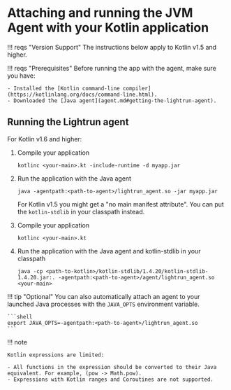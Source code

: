 # Attaching and running the JVM Agent with your Kotlin application

!!! reqs "Version Support"
    The instructions below apply to Kotlin v1.5 and higher.

!!! reqs "Prerequisites"
    Before running the app with the agent, make sure you have:

    - Installed the [Kotlin command-line compiler](https://kotlinlang.org/docs/command-line.html).
    - Downloaded the [Java agent](agent.md#getting-the-lightrun-agent).

## Running the Lightrun agent

For Kotlin v1.6 and higher:

1. Compile your application
    ```
    kotlinc <your-main>.kt -include-runtime -d myapp.jar
    ```

2. Run the application with the Java agent
    ```
    java -agentpath:<path-to-agent>/lightrun_agent.so -jar myapp.jar
    ```

    For Kotlin v1.5 you might get a "no main manifest attribute". You can put the `kotlin-stdlib` in your classpath instead.

3. Compile your application
    ```
    kotlinc <your-main>.kt
    ```

4. Run the application with the Java agent and kotlin-stdlib in your classpath
    ```
    java -cp <path-to-kotlin>/kotlin-stdlib/1.4.20/kotlin-stdlib-1.4.20.jar:. -agentpath:<path-to-agent>/agent/lightrun_agent.so <your-main>
    ```

!!! tip "Optional"
    You can also automatically attach an agent to your launched Java processes with the `JAVA_OPTS` environment variable. 

    ```shell
    export JAVA_OPTS=-agentpath:<path-to-agent>/lightrun_agent.so
    ```

!!! note

    Kotlin expressions are limited:    

    - All functions in the expression should be converted to their Java equivalent. For example, (pow -> Math.pow).
    - Expressions with Kotlin ranges and Coroutines are not supported.